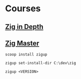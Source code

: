 # Courses

## [Zig in Depth](https://www.youtube.com/playlist?list=PLtB7CL7EG7pCw7Xy1SQC53Gl8pI7aDg9t)

## [Zig Master](https://www.youtube.com/playlist?list=PLtB7CL7EG7pDKdSBA_AlNYrEsISOHBOQL)

```
scoop install zigup
```

```
zigup set-install-dir C:\dev\zig
```

```
zigup <VERSION>
```
